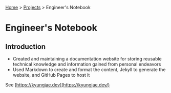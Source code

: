 <a href="../">Home</a> > <a href="./">Projects</a> > Engineer's Notebook

# Engineer's Notebook



## Introduction

* Created and maintaining a documentation website for storing reusable technical knowledge and information gained from personal endeavors
* Used Markdown to create and format the content, Jekyll to generate the website, and GitHub Pages to host it

See [https://kyungjae.dev](https://kyungjae.dev/)
